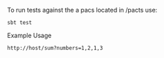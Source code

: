 To run tests against the a pacs located in /pacts use: 

```sbt test```


Example Usage 

```http://host/sum?numbers=1,2,1,3```